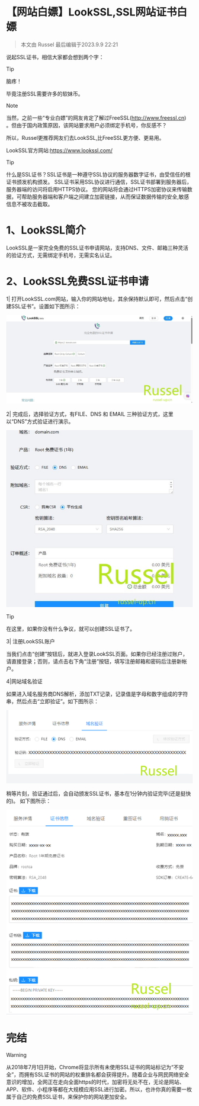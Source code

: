# 【网站白嫖】LookSSL,SSL网站证书白嫖

>本文由 Russel 最后编辑于2023.9.9 22:21

说起SSL证书，相信大家都会想到两个字：

> [!TIP]
> 脑疼！

毕竟注册SSL需要许多的软妹币。

> [!NOTE]
>当然，之前一些“专业白嫖”的网友肯定了解过FreeSSL(http://www.freessl.cn) 。但由于国内政策原因，该网站要求用户必须绑定手机号，你反感不？

所以，Russel更推荐网友们去LookSSL,比FreeSSL更方便、更易用。

LookSSL官方网站:https://www.lookssl.com/

> [!TIP]
>什么是SSL证书？SSL证书是一种遵守SSL协议的服务器数字证书，由受信任的根证书颁发机构颁发。 SSL证书采用SSL协议进行通信，SSL证书部署到服务器后，服务器端的访问将启用HTTPS协议。 您的网站将会通过HTTPS加密协议来传输数据，可帮助服务器端和客户端之间建立加密链接，从而保证数据传输的安全,敏感信息不被攻击截取。

# 1、LookSSL简介

LookSSL是一家完全免费的SSL证书申请网站，支持DNS、文件、邮箱三种灵活的验证方式，无需绑定手机号，无需实名认证。

# 2、LookSSL免费SSL证书申请

1| 打开LookSSL.com网站，输入你的网站地址，其余保持默认即可，然后点击“创建SSL证书”。设置如下图所示：

<!-- 图片 -->

<img src="/Lookssl.jpg" alt="">

2| 完成后，选择验证方式，有FILE、DNS 和 EMAIL 三种验证方式，这里以“DNS”方式验证进行演示。

<!-- 图片 -->

<img src="/Lookssl2.jpg" alt="">

> [!TIP]
>在这里，如果你没有什么争议，就可以创建SSL证书了。

3| 注册LookSSL账户

当我们点击“创建”按钮后，就进入登录LookSSL页面。如果你已经注册过账户，请直接登录；否则，请点击右下角“注册”按钮，填写注册邮箱和密码后注册新帐户。

4|网站域名验证

如果进入域名服务商DNS解析，添加TXT记录，记录值是字母和数字组成的字符串，然后点击“立即验证”。如下图所示：

<!-- 图片 -->

<img src="/Lookssl3.png" alt="">

稍等片刻，验证通过后，会自动颁发SSL证书，基本在1分钟内验证完毕(还是挺快的)。 如下图所示：

<!-- 图片 -->

<img src="/Lookssl4.png" alt="">

# 完结

> [!WARNING]
>从2018年7月1日开始，Chrome将显示所有未使用SSL证书的网站标记为“不安全”，而拥有SSL证书的网站的权重排名都会获得提升。随着企业与网民网络安全意识的增加，全网正在走向全面https的时代，加密将无处不在，无论是网站、APP、软件、小程序等都在大规模应用SSL进行加密。所以，也许你真的需要一枚属于自己的免费SSL证书，来保护你的网站更加安全。

<link rel="stylesheet" href="https://cdnjs.cloudflare.com/ajax/libs/social-share.js/1.0.16/css/share.min.css">
<div class="social-share"></div>
<script type="text/javascript" src="https://cdnjs.cloudflare.com/ajax/libs/social-share.js/1.0.16/js/social-share.min.js"></script>
